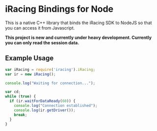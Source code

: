 # iRacing Bindings for Node

This is a native C++ library that binds the iRacing SDK to NodeJS so that you can access it from Javascript.

**This project is new and currently under heavy development. Currently you can only read the session data.**

## Example Usage

``` javascript
var iRacing = require('iracing').iRacing;
var ir = new iRacing();

console.log("Waiting for connection...");

var cd;
while (true) {
  if (ir.waitForDataReady(60)) {
    console.log("Connection established");
    console.log(ir.getDriver());
    break;
  }
}
```